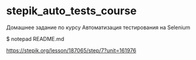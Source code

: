 ﻿# stepik_auto_tests_course

Домашнее задание по курсу Автоматизация тестирования на Selenium

$ notepad README.md

https://stepik.org/lesson/187065/step/7?unit=161976

